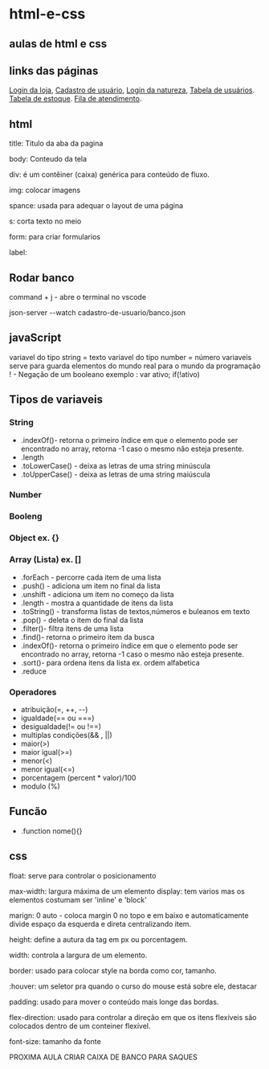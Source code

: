 # html-e-css

## aulas de html e css

  ## links das páginas
  [Login da loja](https://isabeledelimaoliveira.github.io/aulas/),
  [Cadastro de usuário](https://isabeledelimaoliveira.github.io/aulas/cadastro-de-usuario/),
  [Login da natureza](https://isabeledelimaoliveira.github.io/aulas/login-natureza/),
  [Tabela de usuários](https://isabeledelimaoliveira.github.io/aulas/tabela-usuarios/).
  [Tabela de estoque](https://isabeledelimaoliveira.github.io/aulas/tabela-estoque-de-produtos/).
  [Fila de atendimento](https://isabeledelimaoliveira.github.io/aulas/fila-de-atendimento/).

## html

title: Titulo da aba da pagina

body: Conteudo da tela

div: é um contêiner (caixa) genérica para conteúdo de fluxo.

img: colocar imagens

spance: usada para adequar o layout de uma página

s: corta texto no meio

form: para criar formularios

label:

   

## Rodar banco

command + j - abre o terminal no vscode

json-server --watch cadastro-de-usuario/banco.json

## javaScript
variavel do tipo string = texto
variavel do tipo number = número
variaveis serve para guarda elementos do mundo real para o mundo da programação
! - Negação de um booleano exemplo : var ativo; if(!ativo)

## Tipos de variaveis
### String
* .indexOf()- retorna o primeiro índice em que o elemento pode ser encontrado no array, retorna -1 caso o mesmo não esteja presente.
* .length
* .toLowerCase() - deixa as letras de uma string minúscula
* .toUpperCase() - deixa as letras de uma string maiúscula

### Number
### Booleng
### Object ex. {}
### Array (Lista) ex. []
* .forEach - percorre cada item de uma lista
* .push() - adiciona um item no final da lista 
* .unshift - adiciona um item no começo da lista
* .length - mostra a quantidade de itens da lista
* .toString() - transforma listas de textos,números e buleanos em texto
* .pop() - deleta o item do final da lista
* .filter()- filtra itens de uma lista
* .find()- retorna o primeiro item da busca
* .indexOf()- retorna o primeiro índice em que o elemento pode ser encontrado no array, retorna -1 caso o mesmo não esteja presente.
* .sort()- para ordena itens da lista ex. ordem alfabetica
* .reduce
### Operadores
* atribuição(=, ++, --)
* igualdade(== ou ===)
* desigualdade(!= ou !==)
* multiplas condições(&& , ||)
* maior(>)
* maior igual(>=)
* menor(<)
* menor igual(<=)
* porcentagem (percent * valor)/100
* modulo (%)

## Funcão
* .function nome(){}
  
## css

float: serve para controlar o posicionamento

max-width: largura máxima de um elemento
display: tem varios mas os elementos costumam ser 'inline' e 'block'

  

marign: 0 auto - coloca margin 0 no topo e em baixo e automaticamente divide espaço da esquerda e direta centralizando item.

  

height: define a autura da tag em px ou porcentagem.

width: controla a largura de um elemento.

  

border: usado para colocar style na borda como cor, tamanho.

  

:houver: um seletor pra quando o curso do mouse está sobre ele, destacar

  

padding: usado para mover o conteúdo mais longe das bordas.

  

flex-direction: usado para controlar a direção em que os itens flexíveis são colocados dentro de um conteiner flexível.

  

font-size: tamanho da fonte

PROXIMA AULA CRIAR CAIXA DE BANCO PARA SAQUES